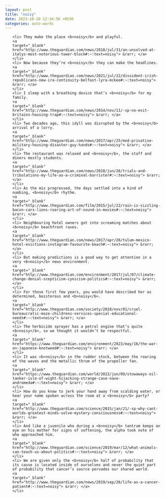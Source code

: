 ```yaml
---
layout: post
title: "noisy"
date: 2023-10-10 12:34:56 +0530
categories: auto-words
---
```

<ol>

    <li> They make the place <b>noisy</b> and playful.
    <a 
    target="_blank" 
    href="http://www.theguardian.com/news/2018/jul/31/an-unsolved-at-italys-most-notorious-tower-block#:~:text=noisy"> &rarr; </a>
    </li>
    <li> Now because they’re <b>noisy</b> they can make the headlines.
    <a 
    target="_blank" 
    href="http://www.theguardian.com/news/2021/jul/22/dissident-irish-republicans-new-ira-continuity-belfast-lyra-mckee#:~:text=noisy"> &rarr; </a>
    </li>
    <li> I sleep with a breathing device that’s <b>noisy</b> for my family.
    <a 
    target="_blank" 
    href="http://www.theguardian.com/news/2014/nov/11/-sp-no-exit-britains-housing-trap#:~:text=noisy"> &rarr; </a>
    </li>
    <li> Two decades ago, this idyll was disrupted by the <b>noisy</b> arrival of a lorry.
    <a 
    target="_blank" 
    href="http://www.theguardian.com/news/2017/apr/25/mod-privatise-military-housing-disaster-guy-hands#:~:text=noisy"> &rarr; </a>
    </li>
    <li> The restaurant was relaxed and <b>noisy</b>, the staff and diners mostly students.
    <a 
    target="_blank" 
    href="http://www.theguardian.com/news/2018/jun/26/trials-and-tribulations-my-life-as-a-criminal-barrister#:~:text=noisy"> &rarr; </a>
    </li>
    <li> As the mix progressed, the days settled into a kind of numbing, <b>noisy</b> rhythm.
    <a 
    target="_blank" 
    href="http://www.theguardian.com/film/2015/jul/22/rain-is-sizzling-bacon-cars-lions-roaring-art-of-sound-in-movies#:~:text=noisy"> &rarr; </a>
    </li>
    <li> Neighbouring hotel owners got into screaming matches about <b>noisy</b> beachfront raves.
    <a 
    target="_blank" 
    href="http://www.theguardian.com/news/2017/apr/26/tulum-mexico-hotel-evictions-instagram-favourite-beach#:~:text=noisy"> &rarr; </a>
    </li>
    <li> But making predictions is a good way to get attention in a very <b>noisy</b> news environment.
    <a 
    target="_blank" 
    href="http://www.theguardian.com/environment/2017/jul/07/climate-change-denial-scepticism-cynicism-politics#:~:text=noisy"> &rarr; </a>
    </li>
    <li> For those first few years, you would have described her as determined, boisterous and <b>noisy</b>.
    <a 
    target="_blank" 
    href="http://www.theguardian.com/society/2018/nov/01/cruel-bureaucratic-maze-childrens-services-special-educational-needs#:~:text=noisy"> &rarr; </a>
    </li>
    <li> The herbicide sprayer has a petrol engine that’s quite <b>noisy</b>, so we thought it wouldn’t be respectful.
    <a 
    target="_blank" 
    href="https://www.theguardian.com/environment/2023/may/16/the-war-on-japanese-knotweed#:~:text=noisy"> &rarr; </a>
    </li>
    <li> It was <b>noisy</b> in the rudder stock, between the roaring of the waves and the metallic thrum of the propeller fan.
    <a 
    target="_blank" 
    href="https://www.theguardian.com/world/2022/jun/09/stowaways-oil-tanker-isle-of-wight-hijacking-strange-case-nave-andromeda#:~:text=noisy"> &rarr; </a>
    </li>
    <li> How do you know to jerk your hand away from scalding water, or hear your name spoken across the room at a <b>noisy</b> party?
    <a 
    target="_blank" 
    href="http://www.theguardian.com/science/2015/jan/21/-sp-why-cant-worlds-greatest-minds-solve-mystery-consciousness#:~:text=noisy"> &rarr; </a>
    </li>
    <li> And like a juvenile who during a <b>noisy</b> tantrum keeps an eye on his mother for signs of softening, the alpha took note of who approached him.
    <a 
    target="_blank" 
    href="http://www.theguardian.com/science/2019/mar/12/what-animals-can-teach-us-about-politics#:~:text=noisy"> &rarr; </a>
    </li>
    <li> We are given only the <b>noisy</b> half of probability that its cause is located inside of ourselves and never the quiet part of probability that cancer’s source pervades our shared world.
    <a 
    target="_blank" 
    href="http://www.theguardian.com/news/2019/sep/26/life-as-a-cancer-patient#:~:text=noisy"> &rarr; </a>
    </li>